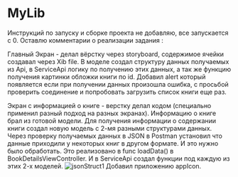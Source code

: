 # MyLib
Инструкций по запуску и сборке проекта не добавляю, все запускается с 0.  Оставлю комментарии о реализации задания : 

Главный Экран - делал вёрстку через storyboard, содержимое ячейки создавал через Xib file. 
В моделе создал структуру данных получаемых из Api, в ServiceApi логику по получению этих данных, а так же функцию получения картинки обложки книги по id. Добавил alert который появляется если при получении данных произошла ошибка, с просьбой проверить соединение и попробовать загрузить список книги еще раз.

Экран с информацией о книге - верстку делал кодом (специально применил разный подход на разных экранах). Информацию о книге брал из готовой модели. Для получения информации о содержании книги создал новую модель с 2-мя разными структурами данных. Через проверку получаемых данных в JSON в Postman установил что данные приходили у некоторых книг в другом формате. И это нужно было обработать. Это реализовано в func loadData() в BookDetailsViewController. И в ServiceApi создал функции под каждую из этих 2-х моделей.
![jsonStruct1](https://user-images.githubusercontent.com/120573218/232883607-722f0ff9-06d0-4c35-83de-1bacded1e2b7.jpg)
Добавил приложению appIcon.
